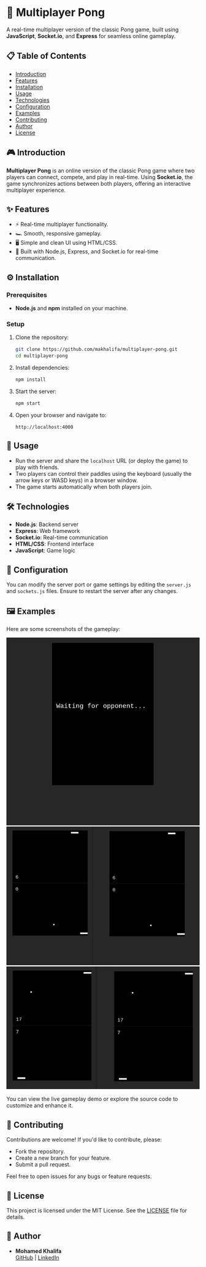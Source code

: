 # 🏓 Multiplayer Pong

A real-time multiplayer version of the classic Pong game, built using **JavaScript**, **Socket.io**, and **Express** for seamless online gameplay.

## 📋 Table of Contents

- [Introduction](#introduction)
- [Features](#features)
- [Installation](#installation)
- [Usage](#usage)
- [Technologies](#technologies)
- [Configuration](#configuration)
- [Examples](#examples)
- [Contributing](#contributing)
- [Author](#author)
- [License](#license)

## 🎮 Introduction

**Multiplayer Pong** is an online version of the classic Pong game where two players can connect, compete, and play in real-time. Using **Socket.io**, the game synchronizes actions between both players, offering an interactive multiplayer experience.

## ✨ Features

- ⚡ Real-time multiplayer functionality.
- 🏎️ Smooth, responsive gameplay.
- 🖥️ Simple and clean UI using HTML/CSS.
- 🚀 Built with Node.js, Express, and Socket.io for real-time communication.

## ⚙️ Installation

### Prerequisites
- **Node.js** and **npm** installed on your machine.

### Setup
1. Clone the repository:
    ```bash
    git clone https://github.com/makhalifa/multiplayer-pong.git
    cd multiplayer-pong
    ```
2. Install dependencies:
    ```bash
    npm install
    ```

3. Start the server:
    ```bash
    npm start
    ```

4. Open your browser and navigate to:
    ```
    http://localhost:4000
    ```

## 🚀 Usage

- Run the server and share the `localhost` URL (or deploy the game) to play with friends.
- Two players can control their paddles using the keyboard (usually the arrow keys or WASD keys) in a browser window.
- The game starts automatically when both players join.

## 🛠️ Technologies

- **Node.js**: Backend server
- **Express**: Web framework
- **Socket.io**: Real-time communication
- **HTML/CSS**: Frontend interface
- **JavaScript**: Game logic

## 🔧 Configuration

You can modify the server port or game settings by editing the `server.js` and `sockets.js` files. Ensure to restart the server after any changes.

## 🖼️ Examples
Here are some screenshots of the gameplay:

![Gameplay Screenshot 1](screenshot/1.png)  
![Gameplay Screenshot 2](screenshot/2.png)  
![Gameplay Screenshot 3](screenshot/3.png)

You can view the live gameplay demo or explore the source code to customize and enhance it.

## 🤝 Contributing

Contributions are welcome! If you'd like to contribute, please:
- Fork the repository.
- Create a new branch for your feature.
- Submit a pull request.

Feel free to open issues for any bugs or feature requests.

## 📄 License

This project is licensed under the MIT License. See the [LICENSE](LICENSE.txt) file for details.

## 👤 Author

- **Mohamed Khalifa**  
  [GitHub](https://github.com/makhalifa) | [LinkedIn](your-linkedin-profile)
